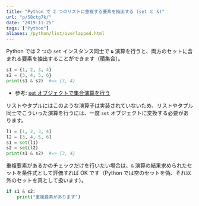 ```yaml
---
title: "Python で 2 つのリストに重複する要素を抽出する (set と &)"
url: "p/58ctg7k/"
date: "2019-11-25"
tags: ["Python"]
aliases: /python/list/overlapped.html
---
```


Python では 2 つの `set` インスタンス同士で **`&`** 演算を行うと、両方のセットに含まれる要素を抽出することができます（積集合）。

```python
s1 = {1, 2, 3, 4}
s2 = {3, 4, 5, 6}
print(s1 & s2)  #=> {3, 4}
```

- 参考: [set オブジェクトで集合演算を行う](/p/h3jqpp9/)

リストやタプルにはこのような演算子は実装されていないため、リストやタプル同士でこういった演算を行うには、一度 `set` オブジェクトに変換する必要があります。

```python
l1 = [1, 2, 3, 4]
l2 = [3, 4, 5, 6]
s1 = set(l1)
s2 = set(l2)
print(s1 & s2)  #=> {3, 4}
```

重複要素があるかのチェックだけを行いたい場合は、`&` 演算の結果求められたセットを条件式として評価すれば OK です（Python では空のセットを偽、それ以外のセットを真として扱います）。

```python
if s1 & s2:
    print("重複要素があります")
```

